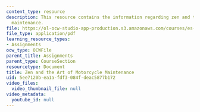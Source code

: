 ```yaml
---
content_type: resource
description: This resource contains the information regarding zen and the Art of motorcycle
  maintenance.
file: https://ol-ocw-studio-app-production.s3.amazonaws.com/courses/es-291-learning-seminar-experiments-in-education-spring-2003/5ee7120bea1afdf3084fdeac5877b172_MITES_291S03_2a_motor.pdf
file_type: application/pdf
learning_resource_types:
- Assignments
ocw_type: OCWFile
parent_title: Assignments
parent_type: CourseSection
resourcetype: Document
title: Zen and the Art of Motorcycle Maintenance
uid: 5ee7120b-ea1a-fdf3-084f-deac5877b172
video_files:
  video_thumbnail_file: null
video_metadata:
  youtube_id: null
---
```


